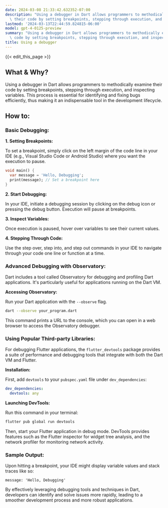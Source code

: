 ```yaml
---
date: 2024-03-08 21:33:42.632352-07:00
description: "Using a debugger in Dart allows programmers to methodically examine\
  \ their code by setting breakpoints, stepping through execution, and inspecting\u2026"
lastmod: '2024-03-13T22:44:59.824815-06:00'
model: gpt-4-0125-preview
summary: "Using a debugger in Dart allows programmers to methodically examine their\
  \ code by setting breakpoints, stepping through execution, and inspecting\u2026"
title: Using a debugger
---
```


{{< edit_this_page >}}

## What & Why?

Using a debugger in Dart allows programmers to methodically examine their code by setting breakpoints, stepping through execution, and inspecting variables. This process is essential for identifying and fixing bugs efficiently, thus making it an indispensable tool in the development lifecycle.

## How to:

### Basic Debugging:

**1. Setting Breakpoints:** 

To set a breakpoint, simply click on the left margin of the code line in your IDE (e.g., Visual Studio Code or Android Studio) where you want the execution to pause.

```dart
void main() {
  var message = 'Hello, Debugging';
  print(message); // Set a breakpoint here
}
```

**2. Start Debugging:**

In your IDE, initiate a debugging session by clicking on the debug icon or pressing the debug button. Execution will pause at breakpoints.

**3. Inspect Variables:**

Once execution is paused, hover over variables to see their current values.

**4. Stepping Through Code:**

Use the step over, step into, and step out commands in your IDE to navigate through your code one line or function at a time.

### Advanced Debugging with Observatory:

Dart includes a tool called Observatory for debugging and profiling Dart applications. It's particularly useful for applications running on the Dart VM.

**Accessing Observatory:**

Run your Dart application with the `--observe` flag.

```bash
dart --observe your_program.dart
```

This command prints a URL to the console, which you can open in a web browser to access the Observatory debugger.

### Using Popular Third-party Libraries:

For debugging Flutter applications, the `flutter_devtools` package provides a suite of performance and debugging tools that integrate with both the Dart VM and Flutter.

**Installation:**

First, add `devtools` to your `pubspec.yaml` file under `dev_dependencies`:

```yaml
dev_dependencies:
  devtools: any
```

**Launching DevTools:**

Run this command in your terminal:

```bash
flutter pub global run devtools
```

Then, start your Flutter application in debug mode. DevTools provides features such as the Flutter inspector for widget tree analysis, and the network profiler for monitoring network activity.

### Sample Output:

Upon hitting a breakpoint, your IDE might display variable values and stack traces like so:

```
message: 'Hello, Debugging'
```

By effectively leveraging debugging tools and techniques in Dart, developers can identify and solve issues more rapidly, leading to a smoother development process and more robust applications.
